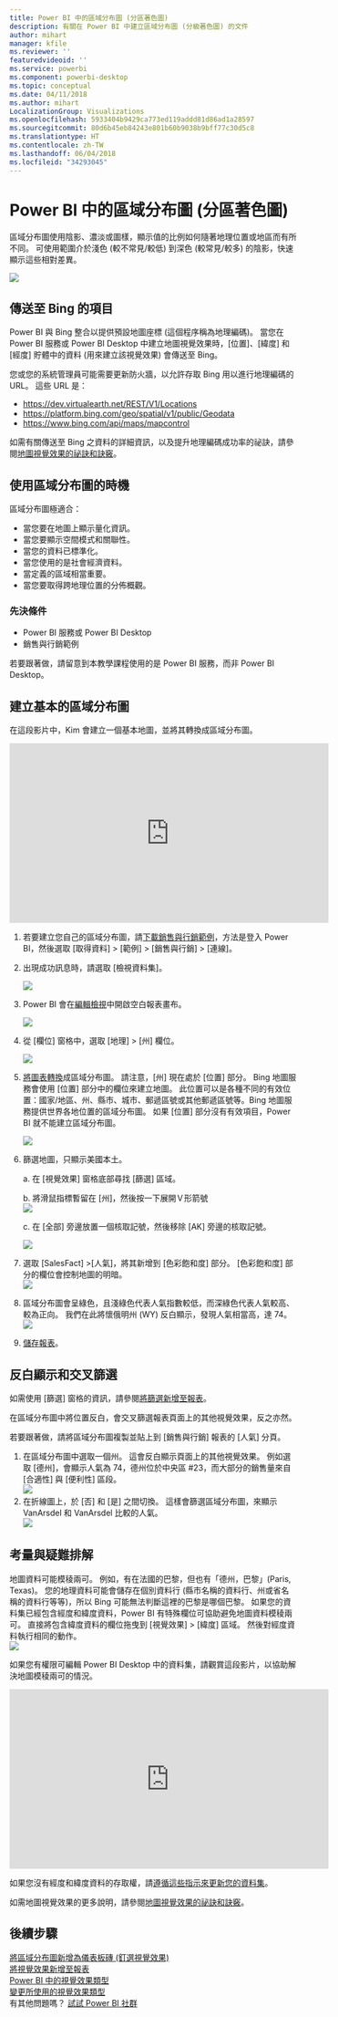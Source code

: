 ```yaml
---
title: Power BI 中的區域分布圖 (分區著色圖)
description: 有關在 Power BI 中建立區域分布圖 (分級著色圖) 的文件
author: mihart
manager: kfile
ms.reviewer: ''
featuredvideoid: ''
ms.service: powerbi
ms.component: powerbi-desktop
ms.topic: conceptual
ms.date: 04/11/2018
ms.author: mihart
LocalizationGroup: Visualizations
ms.openlocfilehash: 5933404b9429ca773ed119addd81d86ad1a28597
ms.sourcegitcommit: 80d6b45eb84243e801b60b9038b9bff77c30d5c8
ms.translationtype: HT
ms.contentlocale: zh-TW
ms.lasthandoff: 06/04/2018
ms.locfileid: "34293045"
---
```

# <a name="filled-maps-choropleths-in-power-bi"></a>Power BI 中的區域分布圖 (分區著色圖)
區域分布圖使用陰影、濃淡或圖樣，顯示值的比例如何隨著地理位置或地區而有所不同。  可使用範圍介於淺色 (較不常見/較低) 到深色 (較常見/較多) 的陰影，快速顯示這些相對差異。    

![](media/power-bi-visualization-filled-maps-choropleths/large_map.png)

## <a name="what-is-sent-to-bing"></a>傳送至 Bing 的項目
Power BI 與 Bing 整合以提供預設地圖座標 (這個程序稱為地理編碼)。 當您在 Power BI 服務或 Power BI Desktop 中建立地圖視覺效果時，[位置]、[緯度] 和 [經度] 貯體中的資料 (用來建立該視覺效果) 會傳送至 Bing。

您或您的系統管理員可能需要更新防火牆，以允許存取 Bing 用以進行地理編碼的 URL。  這些 URL 是：
* https://dev.virtualearth.net/REST/V1/Locations
* https://platform.bing.com/geo/spatial/v1/public/Geodata
* https://www.bing.com/api/maps/mapcontrol

如需有關傳送至 Bing 之資料的詳細資訊，以及提升地理編碼成功率的祕訣，請參閱[地圖視覺效果的祕訣和訣竅](power-bi-map-tips-and-tricks.md)。

## <a name="when-to-use-a-filled-map"></a>使用區域分布圖的時機
區域分布圖極適合：

* 當您要在地圖上顯示量化資訊。
* 當您要顯示空間模式和關聯性。
* 當您的資料已標準化。
* 當您使用的是社會經濟資料。
* 當定義的區域相當重要。
* 當您要取得跨地理位置的分佈概觀。

### <a name="prerequisites"></a>先決條件
- Power BI 服務或 Power BI Desktop
- 銷售與行銷範例

若要跟著做，請留意到本教學課程使用的是 Power BI 服務，而非 Power BI Desktop。

## <a name="create-a-basic-filled-map"></a>建立基本的區域分布圖
在這段影片中，Kim 會建立一個基本地圖，並將其轉換成區域分布圖。

<iframe width="560" height="315" src="https://www.youtube.com/embed/ajTPGNpthcg" frameborder="0" allowfullscreen></iframe>


1. 若要建立您自己的區域分布圖，請[下載銷售與行銷範例](sample-datasets.md)，方法是登入 Power BI，然後選取 [取得資料] \> [範例] \> [銷售與行銷] \> [連線]。
2. 出現成功訊息時，請選取 [檢視資料集]。

   ![](media/power-bi-visualization-filled-maps-choropleths/power-bi-view-dataset.png)
3. Power BI 會在[編輯檢視](service-interact-with-a-report-in-editing-view.md)中開啟空白報表畫布。

    ![](media/power-bi-visualization-filled-maps-choropleths/power-bi-blank-canvas.png)
4. 從 [欄位] 窗格中，選取 [地理] \> [州] 欄位。    

   ![](media/power-bi-visualization-filled-maps-choropleths/img002.png)
5. [將圖表轉換](power-bi-report-change-visualization-type.md)成區域分布圖。 請注意，[州] 現在處於 [位置] 部分。 Bing 地圖服務會使用 [位置] 部分中的欄位來建立地圖。  此位置可以是各種不同的有效位置：國家/地區、州、縣市、城市、郵遞區號或其他郵遞區號等。Bing 地圖服務提供世界各地位置的區域分布圖。 如果 [位置] 部分沒有有效項目，Power BI 就不能建立區域分布圖。  

   ![](media/power-bi-visualization-filled-maps-choropleths/img003.png)
6. 篩選地圖，只顯示美國本土。

   a.  在 [視覺效果] 窗格底部尋找 [篩選] 區域。

   b.  將滑鼠指標暫留在 [州]，然後按一下展開Ｖ形箭號  
   ![](media/power-bi-visualization-filled-maps-choropleths/img004.png)

   c.  在 [全部] 旁邊放置一個核取記號，然後移除 [AK] 旁邊的核取記號。

   ![](media/power-bi-visualization-filled-maps-choropleths/img005.png)
7. 選取 [SalesFact] \>[人氣]，將其新增到 [色彩飽和度] 部分。 [色彩飽和度] 部分的欄位會控制地圖的明暗。  
   ![](media/power-bi-visualization-filled-maps-choropleths/power-bi-color-saturation.png)
8. 區域分布圖會呈綠色，且淺綠色代表人氣指數較低，而深綠色代表人氣較高、較為正向。  我們在此將懷俄明州 (WY) 反白顯示，發現人氣相當高，達 74。  
   ![](media/power-bi-visualization-filled-maps-choropleths/img007.png)
9. [儲存報表](service-report-save.md)。

## <a name="highlighting-and-cross-filtering"></a>反白顯示和交叉篩選
如需使用 [篩選] 窗格的資訊，請參閱[將篩選新增至報表](power-bi-report-add-filter.md)。

在區域分布圖中將位置反白，會交叉篩選報表頁面上的其他視覺效果，反之亦然。

若要跟著做，請將區域分布圖複製並貼上到 [銷售與行銷] 報表的 [人氣] 分頁。

1. 在區域分布圖中選取一個州。  這會反白顯示頁面上的其他視覺效果。 例如選取 [德州]，會顯示人氣為 74，德州位於中央區 \#23，而大部分的銷售量來自 [合適性] 與 [便利性] 區段。   
   ![](media/power-bi-visualization-filled-maps-choropleths/img008.png)
2. 在折線圖上，於 [否] 和 [是] 之間切換。 這樣會篩選區域分布圖，來顯示 VanArsdel 和 VanArsdel 比較的人氣。  
   ![](media/power-bi-visualization-filled-maps-choropleths/img009.gif)

## <a name="considerations-and-troubleshooting"></a>考量與疑難排解
地圖資料可能模稜兩可。  例如，有在法國的巴黎，但也有「德州，巴黎」(Paris, Texas)。 您的地理資料可能會儲存在個別資料行 (縣市名稱的資料行、州或省名稱的資料行等等)，所以 Bing 可能無法判斷這裡的巴黎是哪個巴黎。 如果您的資料集已經包含經度和緯度資料，Power BI 有特殊欄位可協助避免地圖資料模稜兩可。 直接將包含緯度資料的欄位拖曳到 [視覺效果] \> [緯度] 區域。  然後對經度資料執行相同的動作。  
![](media/power-bi-visualization-filled-maps-choropleths/pbi_latitude.png)

如果您有權限可編輯 Power BI Desktop 中的資料集，請觀賞這段影片，以協助解決地圖模稜兩可的情況。

<iframe width="560" height="315" src="https://www.youtube.com/embed/Co2z9b-s_yM" frameborder="0" allowfullscreen></iframe>

如果您沒有經度和緯度資料的存取權，請[遵循這些指示來更新您的資料集](https://support.office.com/article/Maps-in-Power-View-8A9B2AF3-A055-4131-A327-85CC835271F7)。

如需地圖視覺效果的更多說明，請參閱[地圖視覺效果的祕訣和訣竅](power-bi-map-tips-and-tricks.md)。

## <a name="next-steps"></a>後續步驟
[將區域分布圖新增為儀表板磚 (釘選視覺效果)](service-dashboard-tiles.md)    
 [將視覺效果新增至報表](power-bi-report-add-visualizations-i.md)  
 [Power BI 中的視覺效果類型](power-bi-visualization-types-for-reports-and-q-and-a.md)    
 [變更所使用的視覺效果類型](power-bi-report-change-visualization-type.md)      
有其他問題嗎？ [試試 Power BI 社群](http://community.powerbi.com/)
